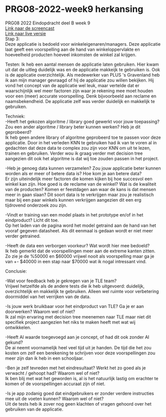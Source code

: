 # PRG08-2022-week9 herkansing<br>
PRG08 2022 Eindopdracht deel B week 9<br>
[Link naar de screencast]()<br>
[Link naar live versie]()<br>
Stap 3: <br>
Deze applicatie is bedoeld voor winkeleigenaren/managers. Deze applicatie laat geeft een voorspelling aan de hand van winkeloppervlakte en hoeveelheid producten hoeveel inkomsten de winkel zal krijgen.

Testen: Ik heb een aantal mensen de applicatie laten gebruiken. Hier kwam uit dat de uitleg duidelijk was en de applicatie makkeijk te gebruiken is. Ook is de applicatie overzichtelijk. 
Als medewerker van PLUS 's Gravenland heb ik aan mijn manager gevraagd of hij de applicatie zou willen bekijken. Hij vond het concept van de applicatie wel leuk, maar vertelde dat er waarschijnlijk wel meer factoren zijn waar je rekening mee moet houden voor een (meer) accurate voorspelling. Denk bijvoorbeeld aan reclame en naamsbekendheid. De applicatie zelf was verder duidelijk en makkelijk te gebruiken. 

Techniek:<br>
-Heeft het gekozen algoritme / library goed gewerkt voor jouw toepassing? Zou een ander algoritme / library beter kunnen werken? Heb je dit geprobeerd? <br>
Ik heb geen andere library of algoritme geprobeerd toe te passen voor deze applicatie. Door in het verleden KNN te gebruiken had ik van te voren al in gedachten dat deze data te complex zou zijn voor KNN om uit te lezen, trainen en gebruiken. Verder wou ik graag verder met decision tree aangezien dit ook het algoritme is dat wij toe zouden passen in het project. 

-Heb je genoeg data kunnen verzamelen? Zou jouw applicatie beter kunnen worden als er meer of betere data is? Hoe kom je aan betere data?<br>
Er zijn uiteindelijk meer factoren die komen kijken bij hoe succesvol een winkel kan zijn. Hoe goed is de reclame van de winkel? Wat is de kwaliteit van de producten? Komen er feestdagen aan waar de kans is dat mensen meer in gaan slaan? Dit soort data is te verkrijgen maar zou je realistisch maar bij een paar winkels kunnen verkrijgen aangezien dit een erg tijdrovend onderzoek zou zijn. 

-Vindt er training van een model plaats in het prototype en/of in het eindproduct? Licht dit toe. <br>
Op het laden van de pagina word het model getraind aan de hand van het vooraf gegeven datasheet. Als dit eenmaal is gedaan wordt er niet meer verder getrained. 

-Heeft de data een verborgen voorkeur? Wat wordt hier mee bedoeld? <br>
Ik heb gemerkt dat de voorspellingen meer aan de extreme kanten zitten. Zo zie je de %50000 en $60000 vrijwel nooit als voorspelling maar ga je van +- $40000 in een stap naar $70000 wat ik nogal intressant vind. 

Conclusie:<br>

-Wat voor feedback heb je gekregen van je TLE team? <br>
Vrijwel hetzelfde als de andere tests die ik heb uitgevoerd: duidelijk, overzichtelijk en makkelijk te gebruiken. Alleen wel ruimte voor verbetering doormiddel van het verrijken van de data. 

-Is jouw werk bruikbaar voor het eindproduct van TLE? Ga je er aan doorwerken? Waarom wel of niet?<br>
Ik zal mijn ervaring met decision tree meenemen naar TLE maar niet dit specifiek project aangezien het niks te maken heeft met wat wij ontwikkelen. 

-Heeft AI waarde toegevoegd aan je concept, of had dit ook zonder AI gekund? <br>
De ai neemt voornamelijk heel veel tijd uit je handen. De tijd die het zou kosten om zelf een berekening te schrijven voor deze voorspellingen zou meer zijn dan ik heb in een schooljaar. 

-Ben je zelf tevreden met het eindresultaat? Werkt het zo goed als je verwacht / gehoopt had? Waarom wel of niet?<br>
Ik ben blij met wat het geworden is, al is het natuurlijk lastig om erachter te komen of de voorspellingen accuraat zijn of niet.

-Is je app zodanig goed dat eindgebruikers er zonder verdere instructies mee uit de voeten kunnen? Waarom wel of niet?<br>
Uit de tests heb ik zover nog geen klachten of vragen gehoord over het gebruiken van de applicatie. 